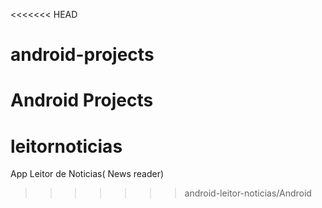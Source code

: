 <<<<<<< HEAD
# android-projects
Android Projects
=======
leitornoticias
==============

App Leitor de Noticias( News reader)
>>>>>>> android-leitor-noticias/Android
